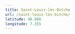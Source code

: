 ```yaml
---
title: Saint-Louis-lès-Bitche
url: /saint-louis-les-bitche/
latitude: 48.988
longitude: 7.355
---
```

